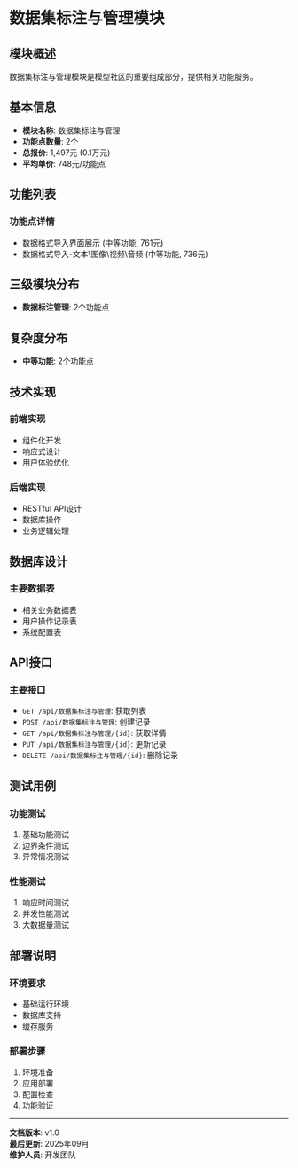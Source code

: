 # 数据集标注与管理模块

## 模块概述
数据集标注与管理模块是模型社区的重要组成部分，提供相关功能服务。

## 基本信息
- **模块名称**: 数据集标注与管理
- **功能点数量**: 2个
- **总报价**: 1,497元 (0.1万元)
- **平均单价**: 748元/功能点

## 功能列表

### 功能点详情
- 数据格式导入界面展示 (中等功能, 761元)
- 数据格式导入-文本\图像\视频\音频 (中等功能, 736元)

## 三级模块分布

- **数据标注管理**: 2个功能点

## 复杂度分布

- **中等功能**: 2个功能点

## 技术实现

### 前端实现
- 组件化开发
- 响应式设计
- 用户体验优化

### 后端实现
- RESTful API设计
- 数据库操作
- 业务逻辑处理

## 数据库设计

### 主要数据表
- 相关业务数据表
- 用户操作记录表
- 系统配置表

## API接口

### 主要接口
- `GET /api/数据集标注与管理`: 获取列表
- `POST /api/数据集标注与管理`: 创建记录
- `GET /api/数据集标注与管理/{id}`: 获取详情
- `PUT /api/数据集标注与管理/{id}`: 更新记录
- `DELETE /api/数据集标注与管理/{id}`: 删除记录

## 测试用例

### 功能测试
1. 基础功能测试
2. 边界条件测试
3. 异常情况测试

### 性能测试
1. 响应时间测试
2. 并发性能测试
3. 大数据量测试

## 部署说明

### 环境要求
- 基础运行环境
- 数据库支持
- 缓存服务

### 部署步骤
1. 环境准备
2. 应用部署
3. 配置检查
4. 功能验证

---

**文档版本**: v1.0  
**最后更新**: 2025年09月  
**维护人员**: 开发团队
